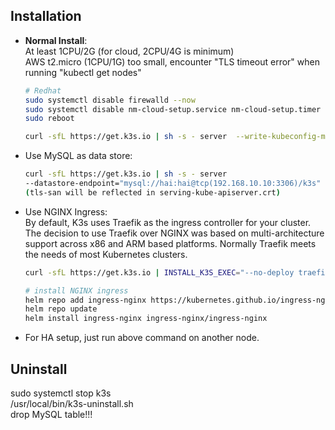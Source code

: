 ## Installation
- **Normal Install**:  
  At least 1CPU/2G  (for cloud, 2CPU/4G is minimum)  
  AWS t2.micro (1CPU/1G) too small, encounter "TLS timeout error" when running "kubectl get nodes"
  ```sh
  # Redhat
  sudo systemctl disable firewalld --now  
  sudo systemctl disable nm-cloud-setup.service nm-cloud-setup.timer  
  sudo reboot  

  curl -sfL https://get.k3s.io | sh -s - server  --write-kubeconfig-mode 0644
  ```
- Use MySQL as data store:  
  ```sh
  curl -sfL https://get.k3s.io | sh -s - server 
  --datastore-endpoint="mysql://hai:hai@tcp(192.168.10.10:3306)/k3s" --write-kubeconfig-mode 0644 --tls-san rancher.my.org --tls-san 192.168.10.10
  (tls-san will be reflected in serving-kube-apiserver.crt)
  ```
- Use NGINX Ingress:  
  By default, K3s uses Traefik as the ingress controller for your cluster. The decision to use Traefik over NGINX was based on multi-architecture support across x86 and ARM based platforms. Normally Traefik meets the needs of most Kubernetes clusters.  
  ```sh
  curl -sfL https://get.k3s.io | INSTALL_K3S_EXEC="--no-deploy traefik" sh -s - server  --write-kubeconfig-mode 0644

  # install NGINX ingress
  helm repo add ingress-nginx https://kubernetes.github.io/ingress-nginx
  helm repo update
  helm install ingress-nginx ingress-nginx/ingress-nginx
  ```
- For HA setup, just run above command on another node.


## Uninstall
sudo systemctl stop k3s  
/usr/local/bin/k3s-uninstall.sh  
drop MySQL table!!!